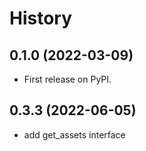# History

## 0.1.0 (2022-03-09)

* First release on PyPI.

## 0.3.3 (2022-06-05)
* add get_assets interface

